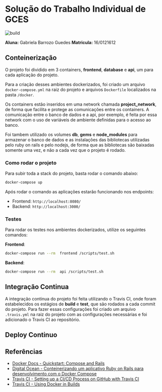 # Solução do Trabalho Individual de GCES

![build](https://travis-ci.com/gabibguedes/Trabalho-Individual-2020-1.svg?branch=master)

**Aluna:** Gabriela Barrozo Guedes
**Matricula:** 16/0121612

## Conteinerização

O projeto foi dividido em 3 containers, **frontend**, **database** e **api**, um para cada aplicação do projeto.

Para a criação desses ambientes dockerizados, foi criado um arquivo `docker-compose.yml` na raiz do projeto e arquivos `Dockerfile` localizados na pasta `/docker`.

Os containers estão inseridos em uma network chamada **project_network**, de forma que facilita e protege as comunicações entre os containers. A comunicação entre o banco de dados e a api, por exemplo, é feita por essa network com o uso de variáveis de ambiente definidas para o acesso ao banco.

Foi tambem utilizado os volumes **db**, **gems** e **node_modules** para armazenar o banco de dados e as instalações das bibliotecas utilizadas pelo ruby on rails e pelo nodejs, de forma que as bibliotecas são baixadas somente uma vez, e não a cada vez que o projeto é rodado.

### Como rodar o projeto

Para subir toda a stack do projeto, basta rodar o comando abaixo:

```sh
docker-compose up
```

Após rodar o comando as aplicações estarão funcionando nos endpoints:

- Frontend: `http://localhost:8080/`
- Backend: `http://localhost:3000/`

### Testes
Para rodar os testes nos ambientes dockerizados, utilize os seguintes comandos:

**Frontend**:

```sh
docker-compose run --rm  frontend /scripts/test.sh
```

**Backend**:

```sh
docker-compose run --rm  api /scripts/test.sh
```

## Integração Continua

A integração continua do projeto foi feita utilizando o Travis CI, onde foram estabelecidos os estágios de **build** e **test**, que são rodados a cada commit do projeto. Para fazer essas configurações foi criado um arquivo `.travis.yml` na raiz do projeto com as configurações necessárias e foi adicionado o Travis CI ao repositório.

## Deploy Continuo

## Referências

- [Docker Docs - Quickstart: Compose and Rails](https://docs.docker.com/compose/rails/)
- [Digital Ocean - Conteinerizando um aplicativo Ruby on Rails para desenvolvimento com o Docker Compose](https://www.digitalocean.com/community/tutorials/containerizing-a-ruby-on-rails-application-for-development-with-docker-compose-pt)
- [Travis CI - Setting up a CI/CD Process on GitHub with Travis CI](https://blog.travis-ci.com/2019-05-30-setting-up-a-ci-cd-process-on-github)
- [Travis CI - Using Docker in Builds](https://docs.travis-ci.com/user/docker/)

